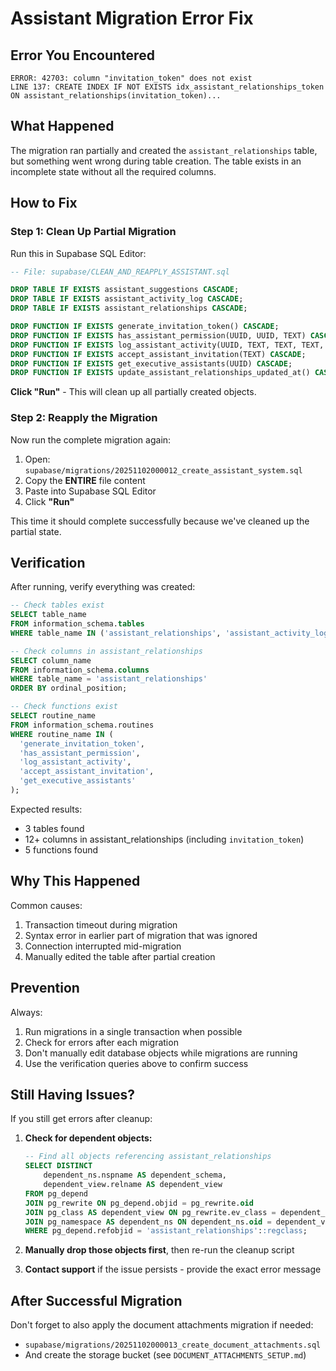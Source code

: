 # Assistant Migration Error Fix

## Error You Encountered

```
ERROR: 42703: column "invitation_token" does not exist
LINE 137: CREATE INDEX IF NOT EXISTS idx_assistant_relationships_token ON assistant_relationships(invitation_token)...
```

## What Happened

The migration ran partially and created the `assistant_relationships` table, but something went wrong during table creation. The table exists in an incomplete state without all the required columns.

## How to Fix

### Step 1: Clean Up Partial Migration

Run this in Supabase SQL Editor:

```sql
-- File: supabase/CLEAN_AND_REAPPLY_ASSISTANT.sql

DROP TABLE IF EXISTS assistant_suggestions CASCADE;
DROP TABLE IF EXISTS assistant_activity_log CASCADE;
DROP TABLE IF EXISTS assistant_relationships CASCADE;

DROP FUNCTION IF EXISTS generate_invitation_token() CASCADE;
DROP FUNCTION IF EXISTS has_assistant_permission(UUID, UUID, TEXT) CASCADE;
DROP FUNCTION IF EXISTS log_assistant_activity(UUID, TEXT, TEXT, TEXT, UUID, JSONB) CASCADE;
DROP FUNCTION IF EXISTS accept_assistant_invitation(TEXT) CASCADE;
DROP FUNCTION IF EXISTS get_executive_assistants(UUID) CASCADE;
DROP FUNCTION IF EXISTS update_assistant_relationships_updated_at() CASCADE;
```

**Click "Run"** - This will clean up all partially created objects.

### Step 2: Reapply the Migration

Now run the complete migration again:

1. Open: `supabase/migrations/20251102000012_create_assistant_system.sql`
2. Copy the **ENTIRE** file content
3. Paste into Supabase SQL Editor
4. Click **"Run"**

This time it should complete successfully because we've cleaned up the partial state.

## Verification

After running, verify everything was created:

```sql
-- Check tables exist
SELECT table_name
FROM information_schema.tables
WHERE table_name IN ('assistant_relationships', 'assistant_activity_log', 'assistant_suggestions');

-- Check columns in assistant_relationships
SELECT column_name
FROM information_schema.columns
WHERE table_name = 'assistant_relationships'
ORDER BY ordinal_position;

-- Check functions exist
SELECT routine_name
FROM information_schema.routines
WHERE routine_name IN (
  'generate_invitation_token',
  'has_assistant_permission',
  'log_assistant_activity',
  'accept_assistant_invitation',
  'get_executive_assistants'
);
```

Expected results:
- 3 tables found
- 12+ columns in assistant_relationships (including `invitation_token`)
- 5 functions found

## Why This Happened

Common causes:
1. Transaction timeout during migration
2. Syntax error in earlier part of migration that was ignored
3. Connection interrupted mid-migration
4. Manually edited the table after partial creation

## Prevention

Always:
1. Run migrations in a single transaction when possible
2. Check for errors after each migration
3. Don't manually edit database objects while migrations are running
4. Use the verification queries above to confirm success

## Still Having Issues?

If you still get errors after cleanup:

1. **Check for dependent objects:**
   ```sql
   -- Find all objects referencing assistant_relationships
   SELECT DISTINCT
       dependent_ns.nspname AS dependent_schema,
       dependent_view.relname AS dependent_view
   FROM pg_depend
   JOIN pg_rewrite ON pg_depend.objid = pg_rewrite.oid
   JOIN pg_class AS dependent_view ON pg_rewrite.ev_class = dependent_view.oid
   JOIN pg_namespace AS dependent_ns ON dependent_ns.oid = dependent_view.relnamespace
   WHERE pg_depend.refobjid = 'assistant_relationships'::regclass;
   ```

2. **Manually drop those objects first**, then re-run the cleanup script

3. **Contact support** if the issue persists - provide the exact error message

## After Successful Migration

Don't forget to also apply the document attachments migration if needed:
- `supabase/migrations/20251102000013_create_document_attachments.sql`
- And create the storage bucket (see `DOCUMENT_ATTACHMENTS_SETUP.md`)
